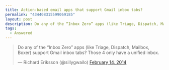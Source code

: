 ```yaml
---
title: Action-based email apps that support Gmail inbox tabs?
permalink: "434408315599069185"
layout: post
description: Do any of the “Inbox Zero” apps (like Triage, Dispatch, Mailbox, Boxer) support Gmail inbox tabs? Those 4 only have a unified inbox.
tags: 
  - Answered
---
```


<blockquote class="twitter-tweet" lang="en"><p>Do any of the “Inbox Zero” apps (like Triage, Dispatch, Mailbox, Boxer) support Gmail inbox tabs? Those 4 only have a unified inbox.</p>&mdash; Richard Eriksson (@sillygwailo) <a href="https://twitter.com/sillygwailo/statuses/434408315599069185">February 14, 2014</a></blockquote>
<script async src="//platform.twitter.com/widgets.js" charset="utf-8"></script>